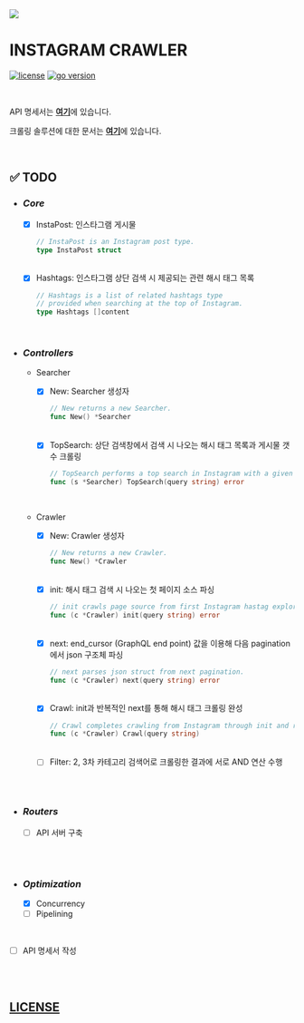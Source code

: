 <img src="https://lh5.googleusercontent.com/proxy/r5D7LX7gbvXfuJU1SFAfCM1SerPt0KcBvR_R0qpXO_fsa39nwCKhyGE0UQbFP99XpSMRuPWrckLRnkoU747FW6EHY1_Gqf1xzhXYhJnIqIHizuhbBX3fh0sgdxbpIwJrDtC9g-uELzM-xYNfiw=s0-d">

<br />

# **INSTAGRAM CRAWLER**

[![license](https://img.shields.io/badge/license-MIT-blue)](https://github.com/joshua-dev/instacrawler/blob/master/LICENSE)
[![go version](https://img.shields.io/badge/go-1.14.1-00ADD8)](https://go.dev)

<br />

API 명세서는 [**여기**](https://github.com/joshua-dev/instacrawler/blob/master/doc/spec.md)에 있습니다.

크롤링 솔루션에 대한 문서는 [**여기**](https://github.com/joshua-dev/instacrawler/blob/master/doc/solution.md)에 있습니다.

<br />

## :white_check_mark: TODO

* ### *Core*

  - [x] InstaPost: 인스타그램 게시물
    ```go
    // InstaPost is an Instagram post type.
    type InstaPost struct
    ```
  <br />

  - [x] Hashtags: 인스타그램 상단 검색 시 제공되는 관련 해시 태그 목록
    ```go
    // Hashtags is a list of related hashtags type
    // provided when searching at the top of Instagram.
    type Hashtags []content
    ```
    
<br />

* ### *Controllers*
  
  * Searcher

    - [x] New: Searcher 생성자
      ```go
      // New returns a new Searcher.
      func New() *Searcher
      ```
    <br />

    - [x] TopSearch: 상단 검색창에서 검색 시 나오는 해시 태그 목록과 게시물 갯수 크롤링
      ```go
      // TopSearch performs a top search in Instagram with a given query.
      func (s *Searcher) TopSearch(query string) error
      ```
  <br />

  * Crawler

    - [x] New: Crawler 생성자
      ```go
      // New returns a new Crawler.
      func New() *Crawler
      ```
    <br />

    - [x] init: 해시 태그 검색 시 나오는 첫 페이지 소스 파싱
      ```go
      // init crawls page source from first Instagram hastag explore page with a given query.
      func (c *Crawler) init(query string) error
      ```
    <br />

    - [x] next: end_cursor (GraphQL end point) 값을 이용해 다음 pagination에서 json 구조체 파싱
      ```go
      // next parses json struct from next pagination.
      func (c *Crawler) next(query string) error
      ```
    <br />

    - [x] Crawl: init과 반복적인 next를 통해 해시 태그 크롤링 완성
      ```go
      // Crawl completes crawling from Instagram through init and repeated next.
      func (c *Crawler) Crawl(query string)
      ```
    <br />

    - [ ] Filter: 2, 3차 카테고리 검색어로 크롤링한 결과에 서로 AND 연산 수행
      ```go
      ```

<br />

* ### *Routers*
  
  - [ ] API 서버 구축

<br />
<br />


* ### *Optimization*

  - [x] Concurrency
  - [ ] Pipelining

<br />

- [ ] API 명세서 작성

<br />
<br />

## [LICENSE](https://github.com/joshua-dev/instacrawler/blob/master/LICENSE)
